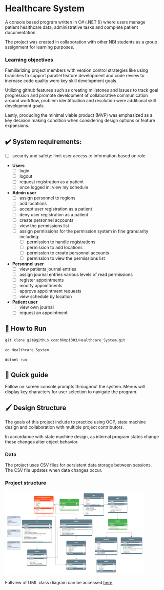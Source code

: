 # Healthcare System
A console based program written in C# (.NET 9) where users manage patient healthcare data, administrative tasks and complete patient documentation.

The project was created in collaboration with other NBI students as a group assignment for learning purposes.

### Learning objectives
Familiarizing project members with version control strategies like using branches to support parallel feature development and code review to increase code quality were key skill development goals.

Utilizing github features such as creating millstones and issues to track goal progression and promote development of collaborative communication around workflow, problem identification and resolution were additional skill development goals.

Lastly, producing the minimal viable product (MVP) was emphasized as a key decision making condition when considering design options or feature expansions.

## ✔️ System requirements:
- [ ] security and safety: limit user access to information based on role
- **Users**
  - [ ] login
  - [ ] logout
  - [ ] request registration as a patient
  - [ ] once logged in: view my schedule
- **Admin user**
  - [ ] assign personnel to regions
  - [ ] add locations
  - [ ] accept user registration as a patient
  - [ ] deny user registration as a patient
  - [ ] create personnel accounts
  - [ ] view the permissions list
  - [ ] assign permissions for the permission system in fine granularity including:
    - [ ] permission to handle registrations
    - [ ] permission to add locations
    - [ ] permission to create personnel accounts
    - [ ] permission to view the permissions list
- **Personnel user**
  - [ ] view patients journal entries
  - [ ] assign journal entries various levels of read permissions
  - [ ] register appointments
  - [ ] modify appointments
  - [ ] approve appointment requests
  - [ ] view schedule by location
- **Patient user**
  - [ ] view own journal
  - [ ] request an appointment

<!--
### Future feature creeps
- [ ] implement dictionary for user accounts
- [ ] Approve/deny registration requests without exiting registration menu
-->

## 🚀 How to Run
```
git clone git@github.com:hkmp1303/Healthcare_System.git

cd Healthcare_System

dotnet run
```

## 🦮 Quick guide
Follow on screen console prompts throughout the system. Menus will display key characters for user selection to navigate the program.

## 🖌️ Design Structure
The goals of this project include to practice using OOP, state machine design and collaboration with multiple project contributors.

In accordance with state machine design, as internal program states change these changes alter object behavior.

### Data
The project uses CSV files for persistent data storage between sessions. The CSV file updates when data changes occur.

### Project structure
![UML Diagram of system classes](docs/uml25.png)

Fullview of UML class diagram can be accessed [here](https://www.yworks.com/yed-live/?file=https://gist.githubusercontent.com/hkmp1303/ce4ffc1ec8558003ab33a2dafa426a9b/raw/53ffb886dc941c9a6d531614947ff905c4858f30/Healthcare%20System).
